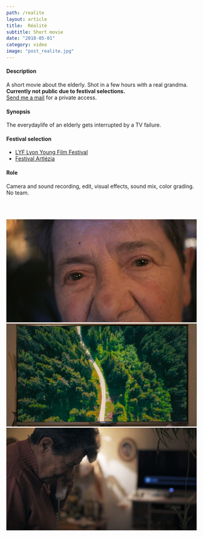 ```yaml
---
path: /realite
layout: article
title:  Réalité
subtitle: Short movie
date: "2018-05-01"
category: video
image: "post_realite.jpg"
---
```


#### Description
A short movie about the elderly. Shot in a few hours with a real grandma.  
__Currently not public due to festival selections.__  
[Send me a mail](/contact) for a private access.

#### Synopsis 
The everydaylife of an elderly gets interrupted by a TV failure.

#### Festival selection
* [LYF Lyon Young Film Festival](//lyonyoungfilmfest.fr/)
* [Festival Artlézia](//www.facebook.com/events/280133379336372/)

#### Role
Camera and sound recording, edit, visual effects, sound mix, color grading. No team.

<br/>
<br/>

![Snapshot of Realité short movie](screen3.jpg)  
![Snapshot of Realité short movie](screen1.jpg)  
![Snapshot of Realité short movie](screen2.jpg)  



